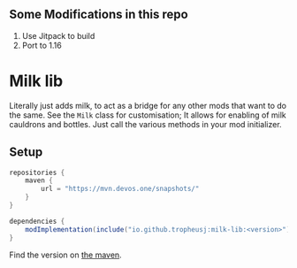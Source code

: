 ## Some Modifications in this repo
1. Use Jitpack to build
2. Port to 1.16
# Milk lib
Literally just adds milk, to act as a bridge for any other mods that want to do the same.
See the `Milk` class for customisation; It allows for enabling of milk cauldrons and bottles.
Just call the various methods in your mod initializer.
## Setup
```groovy
repositories {
    maven {
        url = "https://mvn.devos.one/snapshots/"
    }
}
```
```groovy
dependencies {
    modImplementation(include("io.github.tropheusj:milk-lib:<version>"))
}
```
Find the version on [the maven](https://mvn.devos.one/#/snapshots/io/github/tropheusj/milk-lib).
